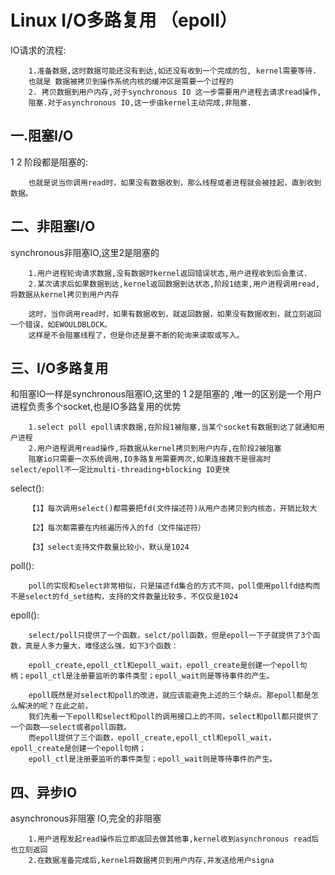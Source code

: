 Linux I/O多路复用  （epoll）
===

   IO请求的流程:
        
        1.准备数据,这时数据可能还没有到达,如还没有收到一个完成的包, kernel需要等待.
        也就是 数据被拷贝到操作系统内核的缓冲区是需要一个过程的
        2. 拷贝数据到用户内存,对于synchronous IO 这一步需要用户进程去请求read操作,
        阻塞.对于asynchronous IO,这一步由kernel主动完成,非阻塞.
        

一.阻塞I/O
---
   1 2 阶段都是阻塞的:
   
        也就是说当你调用read时，如果没有数据收到，那么线程或者进程就会被挂起，直到收到数据。
        
二、非阻塞I/O
---
   synchronous非阻塞IO,这里2是阻塞的
   
        1.用户进程轮询请求数据,没有数据时kernel返回错误状态,用户进程收到后会重试.
        2.某次请求后如果数据到达,kernel返回数据到达状态,阶段1结束,用户进程调用read,将数据从kernel拷贝到用户内存
        
        这时，当你调用read时，如果有数据收到，就返回数据，如果没有数据收到，就立刻返回一个错误，如EWOULDBLOCK。
        这样是不会阻塞线程了，但是你还是要不断的轮询来读取或写入。
        
三、I/O多路复用
---

   和阻塞IO一样是synchronous阻塞IO,这里的 1 2是阻塞的 ,唯一的区别是一个用户进程负责多个socket,也是IO多路复用的优势
   
        1.select poll epoll请求数据,在阶段1被阻塞,当某个socket有数据到达了就通知用户进程
        2.用户进程调用read操作,将数据从kernel拷贝到用户内存,在阶段2被阻塞
        阻塞io只需要一次系统调用,IO多路复用需要两次,如果连接数不是很高时 select/epoll不一定比multi-threading+blocking IO更快
        
   select():
   
        【1】每次调用select()都需要把fd(文件描述符)从用户态拷贝到内核态，开销比较大
        
        【2】每次都需要在内核遍历传入的fd（文件描述符）
        
        【3】select支持文件数量比较小，默认是1024
   poll():
   
        poll的实现和select非常相似，只是描述fd集合的方式不同，poll使用pollfd结构而不是select的fd_set结构，支持的文件数量比较多，不仅仅是1024
        
   epoll():
        
        select/poll只提供了一个函数，selct/poll函数，但是epoll一下子就提供了3个函数，真是人多力量大，难怪这么强，如下3个函数：
        
        epoll_create,epoll_ctl和epoll_wait，epoll_create是创建一个epoll句 柄；epoll_ctl是注册要监听的事件类型；epoll_wait则是等待事件的产生。
        
        epoll既然是对select和poll的改进，就应该能避免上述的三个缺点。那epoll都是怎么解决的呢？在此之前，
        我们先看一下epoll和select和poll的调用接口上的不同，select和poll都只提供了一个函数——select或者poll函数。
        而epoll提供了三个函数，epoll_create,epoll_ctl和epoll_wait，epoll_create是创建一个epoll句柄；
        epoll_ctl是注册要监听的事件类型；epoll_wait则是等待事件的产生。
        
四、异步IO
---

asynchronous非阻塞 IO,完全的非阻塞
        
        1.用户进程发起read操作后立即返回去做其他事,kernel收到asynchronous read后也立刻返回
        2.在数据准备完成后,kernel将数据拷贝到用户内存,并发送给用户signa
        
        
        

